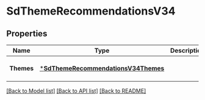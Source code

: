 # SdThemeRecommendationsV34

## Properties
Name | Type | Description | Notes
------------ | ------------- | ------------- | -------------
**Themes** | [***SdThemeRecommendationsV34Themes**](SDThemeRecommendationsV34_themes.md) |  | [optional] [default to null]

[[Back to Model list]](../README.md#documentation-for-models) [[Back to API list]](../README.md#documentation-for-api-endpoints) [[Back to README]](../README.md)

